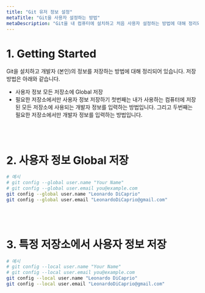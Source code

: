 ```yaml
---
title: "Git 유저 정보 설정"
metaTitle: "Git을 사용자 설정하는 방법"
metaDescription: "Git을 내 컴퓨터에 설치하고 처음 사용자 설정하는 방법에 대해 정리되어 있음"
---
```


# 1. Getting Started
Git을 설치하고 개발자 (본인)의 정보를 저장하는 방법에 대해 정리되어 있습니다. 저장 방법은 아래와 같습니다.
  - 사용자 정보 모든 저장소에 Global 저장
  - 필요한 저장소에서만 사용자 정보 저장하기
첫번째는 내가 사용하는 컴퓨터에 저장된 모든 저장소에 사용되는 개발자 정보를 입력하는 방법입니다. 그리고  두번째는 필요한 저장소에서만 개발자 정보를 입력하는 방법입니다.
<br/>
<br/>

# 2. 사용자 정보 Global 저장
``` bash
# 예시
# git config --global user.name "Your Name"
# git config --global user.email you@example.com
git config --global user.name "Leonardo DiCaprio"
git config --global user.email "LeonardoDiCaprio@gmail.com"
```
<br/>
<br/>

# 3. 특정 저장소에서 사용자 정보 저장
``` bash
# 예시
# git config --local user.name "Your Name"
# git config --local user.email you@example.com
git config --local user.name "Leonardo DiCaprio"
git config --local user.email "LeonardoDiCaprio@gmail.com"
```